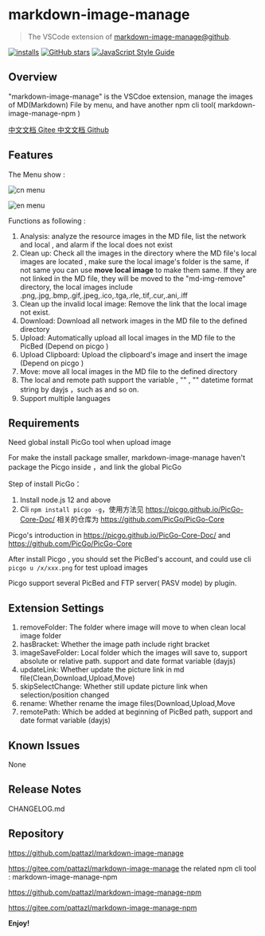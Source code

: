 # markdown-image-manage

> The VSCode extension of  [markdown-image-manage@github](https://github.com/pattazl/markdown-image-manage/).

[![installs](https://img.shields.io/vscode-marketplace/d/AustinYoung.markdown-image-manage.svg?style=flat-square)](https://marketplace.visualstudio.com/items?itemName=AustinYoung.markdown-image-manage)
[![GitHub stars](https://img.shields.io/github/stars/pattazl/markdown-image-manage.svg?style=flat-square&label=github%20stars)](https://github.com/pattazl/markdown-image-manage)
[![JavaScript Style Guide](https://img.shields.io/badge/code_style-standard-brightgreen.svg?style=flat-square)](https://standardjs.com)

## Overview

 "markdown-image-manage"  is the VSCdoe extension, manage the images of MD(Markdown) File by menu, and have another npm cli tool( markdown-image-manage-npm )

 [中文文档 Gitee ](https://gitee.com/pattazl/markdown-image-manage)
 [中文文档 Github](https://github.com/pattazl/markdown-image-manage/blob/main/README_ZH.md)

## Features

The Menu show :

![cn menu](https://raw.githubusercontent.com/pattazl/markdown-image-manage/main/images/cn.png)

![en menu](https://raw.githubusercontent.com/pattazl/markdown-image-manage/main/images/en.png)

Functions as following :


1. Analysis: analyze the resource images in the MD file, list the network and local , and alarm if the local does not exist
2. Clean up: Check all the images in the directory where the MD file's local images are located , make sure the local image's folder is the same, if not same you can use **move local image** to make them same. If they are not linked in the MD file, they will be moved to the "md-img-remove" directory, the local images include .png,.jpg,.bmp,.gif,.jpeg,.ico,.tga,.rle,.tif,.cur,.ani,.iff 
3. Clean up the invalid local image:  Remove the link that the local image not exist.
4. Download: Download all network images in the MD file to the defined directory
5. Upload: Automatically upload all local images in the MD file to the PicBed (Depend on picgo )
6. Upload Clipboard: Upload the clipboard's image and insert the image  (Depend on picgo )
7. Move: move all local images in the MD file to the defined directory
8. The local and remote path support the variable ,  "<filename>" , "<YYYYMMDD>"  datetime format string by dayjs ，such as <DDHHmm> and so on.
9. Support multiple languages

## Requirements

Need global install PicGo tool when upload image

For make the install package smaller, markdown-image-manage haven't package the Picgo inside ，and link the global PicGo 

Step of install PicGo：

1.  Install node.js 12 and above
2.  Cli  `npm install picgo -g`，使用方法见  https://picgo.github.io/PicGo-Core-Doc/ 相关的仓库为 https://github.com/PicGo/PicGo-Core 

Picgo's introduction in  https://picgo.github.io/PicGo-Core-Doc/  and  https://github.com/PicGo/PicGo-Core 

After install Picgo , you should set the PicBed's account, and could use cli `picgo u /x/xxx.png` for test upload images

Picgo support several PicBed and  FTP server( PASV mode) by plugin.

##  Extension Settings

1. removeFolder: The folder where image will move to when clean local image folder
2. hasBracket: Whether the image path include right bracket
3. imageSaveFolder: Local folder which the images will save to, support absolute or relative path. support <filename> and date format<YYYYMMDD> variable (dayjs)
4. updateLink: Whether update the picture link in md file(Clean,Download,Upload,Move)
5. skipSelectChange: Whether still update picture link when selection/position changed
6. rename: Whether rename the image files(Download,Upload,Move
7. remotePath: Which be added at beginning of PicBed path, support <filename> and date format<YYYYMMDD> variable (dayjs)

##  Known Issues

None


## Release Notes

 CHANGELOG.md

## Repository

https://github.com/pattazl/markdown-image-manage

https://gitee.com/pattazl/markdown-image-manage
the related npm cli tool : markdown-image-manage-npm 

https://github.com/pattazl/markdown-image-manage-npm

https://gitee.com/pattazl/markdown-image-manage-npm

**Enjoy!**

